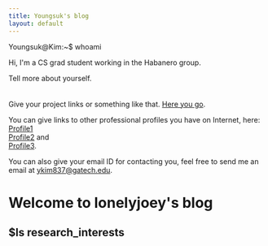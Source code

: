```yaml
---
title: Youngsuk's blog
layout: default
---
```


<div id="console"> <!-- DIV block for console-like theme output -->
  <span id="a">Youngsuk@Kim</span>:<span id="b">~</span><span id="c">$</span> whoami <br>      
  <p> Hi, I'm a CS grad student working in the Habanero group.</p>
  <p>Tell more about yourself. <br><br><br>Give your project links or something like that. <a href="link"> Here you go</a>.</p>
  <p> You can give links to other professional profiles you have on Internet, here: <br> <a href="link1">Profile1</a> <br> <a href="link2">Profile2</a> and <br> <a href="link3">Profile3</a>.</p>
  You can also give your email ID for contacting you, feel free to send me an email at <a href="mailto:ykim837@gatech.edu">ykim837@gatech.edu</a>.
</div> 

# Welcome to lonelyjoey's blog

## $ls research_interests



